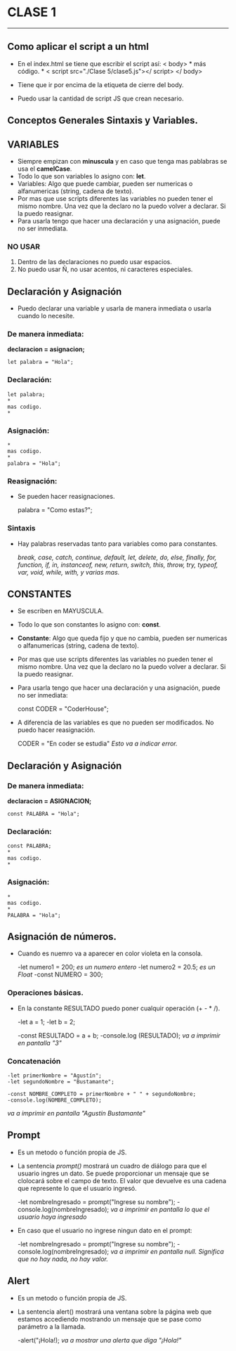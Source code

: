 # CLASE 1
---


## Como aplicar el script a un html
- En el index.html se tiene que escribir el script así:
    < body>
        *
        más código.
        *
        < script src="./Clase 5/clase5.js"></ script>
    </ body>

- Tiene que ir por encima de la etiqueta de cierre del body.
- Puedo usar la cantidad de script JS que crean necesario.
## Conceptos Generales Sintaxis y Variables.

## VARIABLES
- Siempre empizan con __minuscula__ y en caso que tenga mas pablabras se usa el __camelCase__. 
- Todo lo que son variables lo asigno con: __let__.
- Variables: Algo que puede cambiar, pueden ser numericas o alfanumericas (string, cadena de texto).
- Por mas que use scripts diferentes las variables no pueden tener el mismo nombre. Una vez que la declaro no la puedo volver a declarar. Si la puedo reasignar.
- Para usarla tengo que hacer una declaración y una asignación, puede no ser inmediata.

### NO USAR
1. Dentro de las declaraciones no puedo usar espacios.
2. No puedo usar Ñ, no usar acentos, ni caracteres especiales.

## Declaración y Asignación

- Puedo declarar una variable y usarla de manera inmediata o usarla cuando lo necesite.

### De manera inmediata:

__declaracion = asignacion;__

    let palabra = "Hola";

### Declaración:

    let palabra;
    *
    mas codigo.
    *

### Asignación:

    *
    mas codigo.
    *
    palabra = "Hola";

### Reasignación:

- Se pueden hacer reasignaciones. 

    palabra = "Como estas?";

### Sintaxis
- Hay palabras reservadas tanto para variables como para constantes.

    _break, case, catch, continue, default, let, delete, do, else, finally, for, function, if, in, instanceof, new, return, switch, this, throw, try, typeof, var, void, while, with, y varias mas._

## CONSTANTES

- Se escriben en MAYUSCULA.
- Todo lo que son constantes lo asigno con: __const__.
- __Constante__: Algo que queda fijo y que no cambia, pueden ser numericas o alfanumericas (string, cadena de texto).
- Por mas que use scripts diferentes las variables no pueden tener el mismo nombre. Una vez que la declaro no la puedo volver a declarar. Si la puedo reasignar.
- Para usarla tengo que hacer una declaración y una asignación, puede no ser inmediata:

    const CODER = "CoderHouse";

- A diferencia de las variables es que no pueden ser modificados. No puedo hacer reasignación.

    CODER = "En coder se estudia"
    _Esto va a indicar error._

## Declaración y Asignación

### De manera inmediata:

__declaracion = ASIGNACION;__

    const PALABRA = "Hola";

### Declaración:

    const PALABRA;
    *
    mas codigo.
    *

### Asignación:

    *
    mas codigo.
    *
    PALABRA = "Hola";


## Asignación de números.

- Cuando es nuemro va a aparecer en color violeta en la consola.

    -let numero1 = 200; _es un numero entero_
    -let numero2 = 20.5; _es un Float_
    -const NUMERO = 300;

### Operaciones básicas.

- En la constante RESULTADO puedo poner cualquir operación (+ - * /).

    -let a = 1;
    -let b = 2;

    -const RESULTADO = a + b;
    -console.log (RESULTADO); 
_va a imprimir en pantalla "3"_

### Concatenación

    -let primerNombre = "Agustín";
    -let segundoNombre = "Bustamante";

    -const NOMBRE_COMPLETO = primerNombre + " " + segundoNombre;
    -console.log(NOMBRE_COMPLETO);
_va a imprimir en pantalla "Agustín Bustamante"_


## Prompt
- Es un metodo o función propia de JS.
- La sentencia _prompt()_ mostrará un cuadro de diálogo para que el usuario ingres un dato. Se puede proporcionar un mensaje que se clolocará sobre el campo de texto. El valor que devuelve es una cadena que represente lo que el usuario ingresó.

    -let nombreIngresado = prompt("Ingrese su nombre");
    -console.log(nombreIngresado); _va a imprimir en pantalla lo que el usuario haya ingresado_


- En caso que el usuario no ingrese ningun dato en el prompt:

    -let nombreIngresado = prompt("Ingrese su nombre");
    -console.log(nombreIngresado); _va a imprimir en pantalla null. Significa que no hay nada, no hay valor._

## Alert
- Es un metodo o función propia de JS.
- La sentencia alert() mostrará una ventana sobre la página web que estamos accediendo mostrando un mensaje que se pase como parámetro a la llamada.

    -alert("¡Hola!);
    _va a mostrar una alerta que diga "¡Hola!"_
